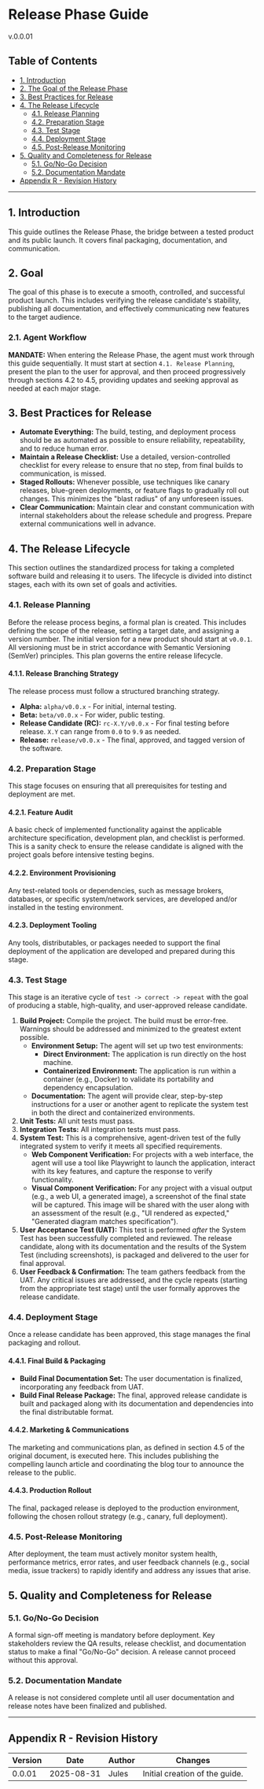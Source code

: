 # Release Phase Guide
v.0.0.01

## Table of Contents
- [1. Introduction](#1-introduction)
- [2. The Goal of the Release Phase](#2-the-goal-of-the-release-phase)
- [3. Best Practices for Release](#3-best-practices-for-release)
- [4. The Release Lifecycle](#4-the-release-lifecycle)
  - [4.1. Release Planning](#41-release-planning)
  - [4.2. Preparation Stage](#42-preparation-stage)
  - [4.3. Test Stage](#43-test-stage)
  - [4.4. Deployment Stage](#44-deployment-stage)
  - [4.5. Post-Release Monitoring](#45-post-release-monitoring)
- [5. Quality and Completeness for Release](#5-quality-and-completeness-for-release)
  - [5.1. Go/No-Go Decision](#51-gono-go-decision)
  - [5.2. Documentation Mandate](#52-documentation-mandate)
- [Appendix R - Revision History](#appendix-r---revision-history)

---

## 1. Introduction
This guide outlines the Release Phase, the bridge between a tested product and its public launch. It covers final packaging, documentation, and communication.

## 2. Goal
The goal of this phase is to execute a smooth, controlled, and successful product launch. This includes verifying the release candidate's stability, publishing all documentation, and effectively communicating new features to the target audience.

### 2.1. Agent Workflow
**MANDATE:** When entering the Release Phase, the agent must work through this guide sequentially. It must start at section `4.1. Release Planning`, present the plan to the user for approval, and then proceed progressively through sections 4.2 to 4.5, providing updates and seeking approval as needed at each major stage.

## 3. Best Practices for Release
- **Automate Everything:** The build, testing, and deployment process should be as automated as possible to ensure reliability, repeatability, and to reduce human error.
- **Maintain a Release Checklist:** Use a detailed, version-controlled checklist for every release to ensure that no step, from final builds to communication, is missed.
- **Staged Rollouts:** Whenever possible, use techniques like canary releases, blue-green deployments, or feature flags to gradually roll out changes. This minimizes the "blast radius" of any unforeseen issues.
- **Clear Communication:** Maintain clear and constant communication with internal stakeholders about the release schedule and progress. Prepare external communications well in advance.

## 4. The Release Lifecycle
This section outlines the standardized process for taking a completed software build and releasing it to users. The lifecycle is divided into distinct stages, each with its own set of goals and activities.

### 4.1. Release Planning
Before the release process begins, a formal plan is created. This includes defining the scope of the release, setting a target date, and assigning a version number. The initial version for a new product should start at `v0.0.1`. All versioning must be in strict accordance with Semantic Versioning (SemVer) principles. This plan governs the entire release lifecycle.

#### 4.1.1. Release Branching Strategy
The release process must follow a structured branching strategy.
- **Alpha:** `alpha/v0.0.x` - For initial, internal testing.
- **Beta:** `beta/v0.0.x` - For wider, public testing.
- **Release Candidate (RC):** `rc-X.Y/v0.0.x` - For final testing before release. `X.Y` can range from `0.0` to `9.9` as needed.
- **Release:** `release/v0.0.x` - The final, approved, and tagged version of the software.

### 4.2. Preparation Stage
This stage focuses on ensuring that all prerequisites for testing and deployment are met.

#### 4.2.1. Feature Audit
A basic check of implemented functionality against the applicable architecture specification, development plan, and checklist is performed. This is a sanity check to ensure the release candidate is aligned with the project goals before intensive testing begins.

#### 4.2.2. Environment Provisioning
Any test-related tools or dependencies, such as message brokers, databases, or specific system/network services, are developed and/or installed in the testing environment.

#### 4.2.3. Deployment Tooling
Any tools, distributables, or packages needed to support the final deployment of the application are developed and prepared during this stage.

### 4.3. Test Stage
This stage is an iterative cycle of `test -> correct -> repeat` with the goal of producing a stable, high-quality, and user-approved release candidate.

1.  **Build Project:** Compile the project. The build must be error-free. Warnings should be addressed and minimized to the greatest extent possible.
    - **Environment Setup:** The agent will set up two test environments:
        - **Direct Environment:** The application is run directly on the host machine.
        - **Containerized Environment:** The application is run within a container (e.g., Docker) to validate its portability and dependency encapsulation.
    - **Documentation:** The agent will provide clear, step-by-step instructions for a user or another agent to replicate the system test in both the direct and containerized environments.
2.  **Unit Tests:** All unit tests must pass.
3.  **Integration Tests:** All integration tests must pass.
4.  **System Test:** This is a comprehensive, agent-driven test of the fully integrated system to verify it meets all specified requirements.
    - **Web Component Verification:** For projects with a web interface, the agent will use a tool like Playwright to launch the application, interact with its key features, and capture the response to verify functionality.
    - **Visual Component Verification:** For any project with a visual output (e.g., a web UI, a generated image), a screenshot of the final state will be captured. This image will be shared with the user along with an assessment of the result (e.g., "UI rendered as expected," "Generated diagram matches specification").
5.  **User Acceptance Test (UAT):** This test is performed *after* the System Test has been successfully completed and reviewed. The release candidate, along with its documentation and the results of the System Test (including screenshots), is packaged and delivered to the user for final approval.
6.  **User Feedback & Confirmation:** The team gathers feedback from the UAT. Any critical issues are addressed, and the cycle repeats (starting from the appropriate test stage) until the user formally approves the release candidate.

### 4.4. Deployment Stage
Once a release candidate has been approved, this stage manages the final packaging and rollout.

#### 4.4.1. Final Build & Packaging
-   **Build Final Documentation Set:** The user documentation is finalized, incorporating any feedback from UAT.
-   **Build Final Release Package:** The final, approved release candidate is built and packaged along with its documentation and dependencies into the final distributable format.

#### 4.4.2. Marketing & Communications
The marketing and communications plan, as defined in section 4.5 of the original document, is executed here. This includes publishing the compelling launch article and coordinating the blog tour to announce the release to the public.

#### 4.4.3. Production Rollout
The final, packaged release is deployed to the production environment, following the chosen rollout strategy (e.g., canary, full deployment).

### 4.5. Post-Release Monitoring
After deployment, the team must actively monitor system health, performance metrics, error rates, and user feedback channels (e.g., social media, issue trackers) to rapidly identify and address any issues that arise.

## 5. Quality and Completeness for Release
### 5.1. Go/No-Go Decision
A formal sign-off meeting is mandatory before deployment. Key stakeholders review the QA results, release checklist, and documentation status to make a final "Go/No-Go" decision. A release cannot proceed without this approval.

### 5.2. Documentation Mandate
A release is not considered complete until all user documentation and release notes have been finalized and published.

---

## Appendix R - Revision History
| Version | Date       | Author      | Changes                               |
|---------|------------|-------------|---------------------------------------|
| 0.0.01  | 2025-08-31 | Jules       | Initial creation of the guide.        |
